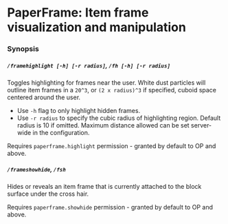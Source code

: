 # PaperFrame: Item frame visualization and manipulation

### Synopsis

##### `/framehighlight [-h] [-r radius]`, `/fh [-h] [-r radius]`

Toggles highlighting for frames near the user. White dust particles will outline item frames in a `20^3`, or `(2 x radius)^3` if specified, cuboid space centered around the user.

* Use `-h` flag to only highlight hidden frames.
* Use `-r radius` to specify the cubic radius of highlighting region. Default radius is 10 if omitted. Maximum distance allowed can be set server-wide in the configuration.

Requires `paperframe.highlight` permission - granted by default to OP and above.

##### `/frameshowhide`, `/fsh`

Hides or reveals an item frame that is currently attached to the block surface under the cross hair.

Requires `paperframe.showhide` permission - granted by default to OP and above.